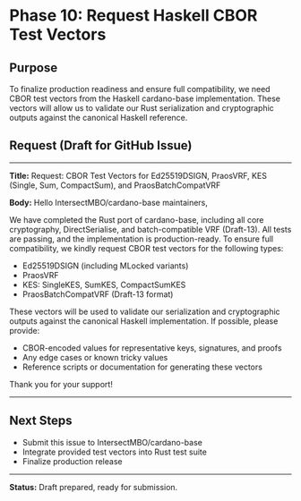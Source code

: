 # Phase 10: Request Haskell CBOR Test Vectors

## Purpose
To finalize production readiness and ensure full compatibility, we need CBOR test vectors from the Haskell cardano-base implementation. These vectors will allow us to validate our Rust serialization and cryptographic outputs against the canonical Haskell reference.

## Request (Draft for GitHub Issue)

---

**Title:** Request: CBOR Test Vectors for Ed25519DSIGN, PraosVRF, KES (Single, Sum, CompactSum), and PraosBatchCompatVRF

**Body:**
Hello IntersectMBO/cardano-base maintainers,

We have completed the Rust port of cardano-base, including all core cryptography, DirectSerialise, and batch-compatible VRF (Draft-13). All tests are passing, and the implementation is production-ready. To ensure full compatibility, we kindly request CBOR test vectors for the following types:

- Ed25519DSIGN (including MLocked variants)
- PraosVRF
- KES: SingleKES, SumKES, CompactSumKES
- PraosBatchCompatVRF (Draft-13 format)

These vectors will be used to validate our serialization and cryptographic outputs against the canonical Haskell implementation. If possible, please provide:
- CBOR-encoded values for representative keys, signatures, and proofs
- Any edge cases or known tricky values
- Reference scripts or documentation for generating these vectors

Thank you for your support!

---

## Next Steps
- Submit this issue to IntersectMBO/cardano-base
- Integrate provided test vectors into Rust test suite
- Finalize production release

---

**Status:** Draft prepared, ready for submission.
